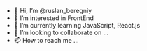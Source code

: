 - 👋 Hi, I’m @ruslan_beregniy
- 👀 I’m interested in FrontEnd
- 🌱 I’m currently learning JavaScript, React.js
- 💞️ I’m looking to collaborate on ...
- 📫 How to reach me ...

<!---
ruslanSKIF/ruslanSKIF is a ✨ special ✨ repository because its `README.md` (this file) appears on your GitHub profile.
You can click the Preview link to take a look at your changes.
--->
